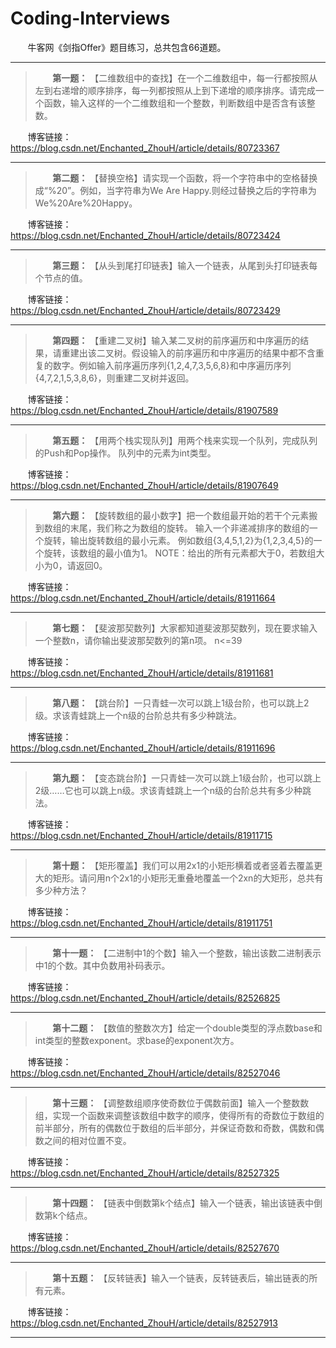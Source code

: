 # Coding-Interviews
&#160; &#160; &#160; &#160;牛客网《剑指Offer》题目练习，总共包含66道题。

---


> &#160; &#160; &#160; &#160;**第一题：** 【二维数组中的查找】在一个二维数组中，每一行都按照从左到右递增的顺序排序，每一列都按照从上到下递增的顺序排序。请完成一个函数，输入这样的一个二维数组和一个整数，判断数组中是否含有该整数。

&#160; &#160; &#160; &#160;博客链接：https://blog.csdn.net/Enchanted_ZhouH/article/details/80723367

---


> &#160; &#160; &#160; &#160;**第二题：** 【替换空格】请实现一个函数，将一个字符串中的空格替换成“%20”。例如，当字符串为We Are Happy.则经过替换之后的字符串为We%20Are%20Happy。

&#160; &#160; &#160; &#160;博客链接：https://blog.csdn.net/Enchanted_ZhouH/article/details/80723424

---


> &#160; &#160; &#160; &#160;**第三题：** 【从头到尾打印链表】输入一个链表，从尾到头打印链表每个节点的值。

&#160; &#160; &#160; &#160;博客链接：https://blog.csdn.net/Enchanted_ZhouH/article/details/80723429

---


> &#160; &#160; &#160; &#160;**第四题：** 【重建二叉树】输入某二叉树的前序遍历和中序遍历的结果，请重建出该二叉树。假设输入的前序遍历和中序遍历的结果中都不含重复的数字。例如输入前序遍历序列{1,2,4,7,3,5,6,8}和中序遍历序列{4,7,2,1,5,3,8,6}，则重建二叉树并返回。

&#160; &#160; &#160; &#160;博客链接：https://blog.csdn.net/Enchanted_ZhouH/article/details/81907589

---


> &#160; &#160; &#160; &#160;**第五题：** 【用两个栈实现队列】用两个栈来实现一个队列，完成队列的Push和Pop操作。 队列中的元素为int类型。

&#160; &#160; &#160; &#160;博客链接：https://blog.csdn.net/Enchanted_ZhouH/article/details/81907649

---

> &#160; &#160; &#160; &#160;**第六题：** 【旋转数组的最小数字】把一个数组最开始的若干个元素搬到数组的末尾，我们称之为数组的旋转。 输入一个非递减排序的数组的一个旋转，输出旋转数组的最小元素。 例如数组{3,4,5,1,2}为{1,2,3,4,5}的一个旋转，该数组的最小值为1。 NOTE：给出的所有元素都大于0，若数组大小为0，请返回0。

&#160; &#160; &#160; &#160;博客链接：https://blog.csdn.net/Enchanted_ZhouH/article/details/81911664

---

> &#160; &#160; &#160; &#160;**第七题：** 【斐波那契数列】大家都知道斐波那契数列，现在要求输入一个整数n，请你输出斐波那契数列的第n项。 
n<=39

&#160; &#160; &#160; &#160;博客链接：https://blog.csdn.net/Enchanted_ZhouH/article/details/81911681

---

> &#160; &#160; &#160; &#160;**第八题：** 【跳台阶】一只青蛙一次可以跳上1级台阶，也可以跳上2级。求该青蛙跳上一个n级的台阶总共有多少种跳法。

&#160; &#160; &#160; &#160;博客链接：https://blog.csdn.net/Enchanted_ZhouH/article/details/81911696

---

> &#160; &#160; &#160; &#160;**第九题：** 【变态跳台阶】一只青蛙一次可以跳上1级台阶，也可以跳上2级……它也可以跳上n级。求该青蛙跳上一个n级的台阶总共有多少种跳法。

&#160; &#160; &#160; &#160;博客链接：https://blog.csdn.net/Enchanted_ZhouH/article/details/81911715

---

> &#160; &#160; &#160; &#160;**第十题：** 【矩形覆盖】我们可以用2x1的小矩形横着或者竖着去覆盖更大的矩形。请问用n个2x1的小矩形无重叠地覆盖一个2xn的大矩形，总共有多少种方法？

&#160; &#160; &#160; &#160;博客链接：https://blog.csdn.net/Enchanted_ZhouH/article/details/81911751

---

> &#160; &#160; &#160; &#160;**第十一题：** 【二进制中1的个数】输入一个整数，输出该数二进制表示中1的个数。其中负数用补码表示。

&#160; &#160; &#160; &#160;博客链接：https://blog.csdn.net/Enchanted_ZhouH/article/details/82526825

---

> &#160; &#160; &#160; &#160;**第十二题：** 【数值的整数次方】给定一个double类型的浮点数base和int类型的整数exponent。求base的exponent次方。

&#160; &#160; &#160; &#160;博客链接：https://blog.csdn.net/Enchanted_ZhouH/article/details/82527046

---

> &#160; &#160; &#160; &#160;**第十三题：** 【调整数组顺序使奇数位于偶数前面】输入一个整数数组，实现一个函数来调整该数组中数字的顺序，使得所有的奇数位于数组的前半部分，所有的偶数位于数组的后半部分，并保证奇数和奇数，偶数和偶数之间的相对位置不变。

&#160; &#160; &#160; &#160;博客链接：https://blog.csdn.net/Enchanted_ZhouH/article/details/82527325

---

> &#160; &#160; &#160; &#160;**第十四题：** 【链表中倒数第k个结点】输入一个链表，输出该链表中倒数第k个结点。

&#160; &#160; &#160; &#160;博客链接：https://blog.csdn.net/Enchanted_ZhouH/article/details/82527670

---

> &#160; &#160; &#160; &#160;**第十五题：** 【反转链表】输入一个链表，反转链表后，输出链表的所有元素。

&#160; &#160; &#160; &#160;博客链接：https://blog.csdn.net/Enchanted_ZhouH/article/details/82527913

---








